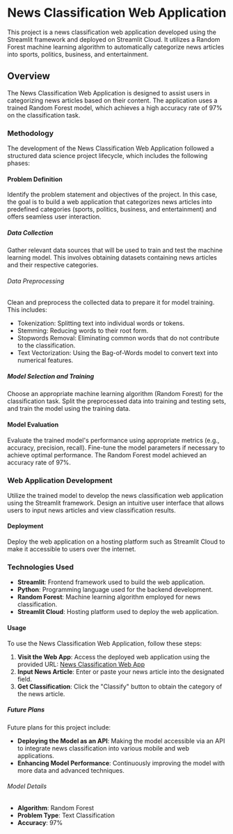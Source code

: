 # News Classification Web Application

This project is a news classification web application developed using the Streamlit framework and deployed on Streamlit Cloud. It utilizes a Random Forest machine learning algorithm to automatically categorize news articles into sports, politics, business, and entertainment.

## Overview

The News Classification Web Application is designed to assist users in categorizing news articles based on their content. The application uses a trained Random Forest model, which achieves a high accuracy rate of 97% on the classification task.

### Methodology

The development of the News Classification Web Application followed a structured data science project lifecycle, which includes the following phases:

#### Problem Definition

Identify the problem statement and objectives of the project. In this case, the goal is to build a web application that categorizes news articles into predefined categories (sports, politics, business, and entertainment) and offers seamless user interaction.

##### Data Collection

Gather relevant data sources that will be used to train and test the machine learning model. This involves obtaining datasets containing news articles and their respective categories.

###### Data Preprocessing

Clean and preprocess the collected data to prepare it for model training. This includes:
- Tokenization: Splitting text into individual words or tokens.
- Stemming: Reducing words to their root form.
- Stopwords Removal: Eliminating common words that do not contribute to the classification.
- Text Vectorization: Using the Bag-of-Words model to convert text into numerical features.

##### Model Selection and Training

Choose an appropriate machine learning algorithm (Random Forest) for the classification task. Split the preprocessed data into training and testing sets, and train the model using the training data.

#### Model Evaluation

Evaluate the trained model's performance using appropriate metrics (e.g., accuracy, precision, recall). Fine-tune the model parameters if necessary to achieve optimal performance. The Random Forest model achieved an accuracy rate of 97%.

### Web Application Development

Utilize the trained model to develop the news classification web application using the Streamlit framework. Design an intuitive user interface that allows users to input news articles and view classification results.

#### Deployment

Deploy the web application on a hosting platform such as Streamlit Cloud to make it accessible to users over the internet.

### Technologies Used

- **Streamlit**: Frontend framework used to build the web application.
- **Python**: Programming language used for the backend development.
- **Random Forest**: Machine learning algorithm employed for news classification.
- **Streamlit Cloud**: Hosting platform used to deploy the web application.

#### Usage

To use the News Classification Web Application, follow these steps:

1. **Visit the Web App**: Access the deployed web application using the provided URL: [News Classification Web App](https://newsclassification-capmwyrxawh2cmraere2zp.streamlit.app/)
2. **Input News Article**: Enter or paste your news article into the designated field.
3. **Get Classification**: Click the "Classify" button to obtain the category of the news article.

##### Future Plans

Future plans for this project include:
- **Deploying the Model as an API**: Making the model accessible via an API to integrate news classification into various mobile and web applications.
- **Enhancing Model Performance**: Continuously improving the model with more data and advanced techniques.

###### Model Details

- **Algorithm**: Random Forest
- **Problem Type**: Text Classification
- **Accuracy**: 97%
